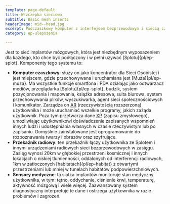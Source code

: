 ```yaml
---
template: page-default
title: Wszczepka sieciowa
subtitle: Basic mesh inserts
headerImage: mid--head.jpg
excerpt: Podczaszkowy komputer z interfejsem bezprzewodowym i siecią czujników raportujących stan morfa
category: ep-ulepszenia

---
```

Jest to sieć implantów mózgowych, która jest niezbędnym wyposażeniem dla każdego, kto chce być podłączony i w pełni używać [Splotu]{pl/ep-splot}. Komponenty tego systemu to:

*   **Komputer czaszkowy**: służy on jako koncentrator dla Sieci Osobistej i jest miejscem, gdzie przechowywana i uruchamiana jest [Muza]{pl/ep-muza}. Ma wszystkie funkcje smartfona i PDA działając jako odtwarzacz mediów, przeglądarka [Splotu]{pl/ep-splot}, budzik, system pozycjonowania i mapowania, książka adresowa, suita biurowa, system przechowywania plików, wyszukiwarka, agent sieci społecznościowych i komunikator. Zarządza on [AR](#) (rzeczywistością rozszerzoną) użytkownika i może uruchamiać wszelkie programy, jakich zażąda użytkownik. Poza tym przetwarza dane [XP](#) (zapisu zmysłowego), umożliwiając użytkownikowi doświadczenie zapisanych wspomnień innych ludzi i udostępniania własnych w czasie rzeczywistym lub po zapisaniu. Domyślnie zainstalowane jest oprogramowanie do rozpoznawania twarzy i obrazów oraz szyfrujące.
*   **Przekaźnik radiowy**: ten przekaźnik łączy użytkownika ze Splotem i innymi urządzeniami radiowych sieci bezprzewodowych w zasięgu. Zasięg wynosi 20km w głębokiej przestrzeni kosmicznej i innych lokacjach o niskiej tłumienności, oddalonych od interferencji radiowych, 1km w zatłoczonych [habitatach]{pl/ep-habitat} z otwartymi przestrzeniami lub mniej w tunelach habitatów podpowierzchniowych.
*   **Sensory medyczne**: ta siatka implantów monitoruje stan medyczny użytkownika, w tym: tętno, oddychanie, ciśnienie krwi, temperaturę, aktywność mózgową i wiele więcej. Zaawansowany system diagnostyczny interpretuje te dane i ostrzega użytkownika w razie problemów i zagrożeń.

